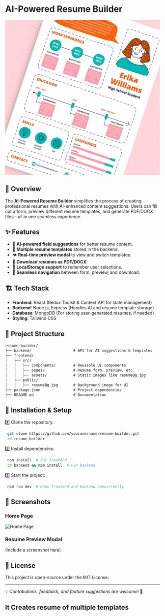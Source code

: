 
# AI-Powered Resume Builder

![Resume Builder](public/Resume_bg.jpg)

## 🚀 Overview
The **AI-Powered Resume Builder** simplifies the process of creating professional resumes with AI-enhanced content suggestions. Users can fill out a form, preview different resume templates, and generate PDF/DOCX files—all in one seamless experience.

## ✨ Features
- 📝 **AI-powered field suggestions** for better resume content.
- 🎨 **Multiple resume templates** stored in the backend.
- 👁️ **Real-time preview modal** to view and switch templates.
- 📂 **Download resumes as PDF/DOCX**.
- 🔄 **LocalStorage support** to remember user selections.
- 🔗 **Seamless navigation** between form, preview, and download.

## 🏗️ Tech Stack
- **Frontend**: React (Redux Toolkit & Context API for state management)
- **Backend**: Node.js, Express (Handles AI and resume template storage)
- **Database**: MongoDB (For storing user-generated resumes, if needed)
- **Styling**: Tailwind CSS

## 📂 Project Structure
```
resume-builder/
├── backend/                   # API for AI suggestions & templates
├── frontend/
│   ├── src/
│   │   ├── components/        # Reusable UI components
│   │   ├── pages/             # Resume form, preview, etc.
│   │   ├── assets/            # Static images like resumeBg.jpg
│   ├── public/
│   │   ├── resumeBg.jpg       # Background image for UI
├── package.json               # Project dependencies
├── README.md                  # Documentation
```

## 🔧 Installation & Setup

1️⃣ Clone the repository:
```sh
 git clone https://github.com/yourusername/resume-builder.git
 cd resume-builder
```

2️⃣ Install dependencies:
```sh
 npm install  # For frontend
 cd backend && npm install  # For backend
```

3️⃣ Start the project:
```sh
 npm run dev  # Runs frontend and backend concurrently
```

## 📸 Screenshots
### Home Page
![Home Page](public/resumeBg.jpg)

### Resume Preview Modal
(Include a screenshot here)

## 📜 License
This project is open-source under the MIT License.

---
💡 *Contributions, feedback, and feature suggestions are welcome!* 🚀

## It Creates resume of multiple templates